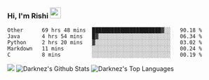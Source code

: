 ### Hi, I'm Rishi <img src="https://media.giphy.com/media/hvRJCLFzcasrR4ia7z/giphy.gif" width="25px" />
<!--START_SECTION:waka-->
```text
Other      69 hrs 48 mins  ██████████████████████▓░░   90.18 % 
Java       4 hrs 54 mins   █▓░░░░░░░░░░░░░░░░░░░░░░░   06.34 % 
Python     2 hrs 20 mins   ▓░░░░░░░░░░░░░░░░░░░░░░░░   03.02 % 
Markdown   11 mins         ░░░░░░░░░░░░░░░░░░░░░░░░░   00.24 % 
C          8 mins          ░░░░░░░░░░░░░░░░░░░░░░░░░   00.19 % 
```
<!--END_SECTION:waka-->
<img src="https://img.shields.io/badge/Data Scienctist-Python-blue?style=flat-square" >
<img alt="Darknez's Github Stats" src="https://github-readme-stats.vercel.app/api?username=Darknez07&show_icons=true&count_private=true&theme=dark" />
<img alt="Darknez's Top Languages" src="https://github-readme-stats.vercel.app/api/top-langs/?username=Darknez07&langs_count=5&theme=tokyonight" />
